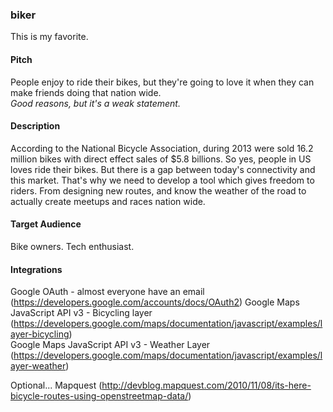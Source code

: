 ### biker

This is my favorite.

#### Pitch

People enjoy to ride their bikes, but they're going to love it when they can make friends doing that nation wide.  
_Good reasons, but it's a weak statement._

#### Description

According to the National Bicycle Association, during 2013 were sold 16.2 million bikes with direct effect
sales of $5.8 billions. So yes, people in US loves ride their bikes. But there is a gap between today's connectivity
and this market. That's why we need to develop a tool which gives freedom to riders. From designing new
routes, and know the weather of the road to actually create meetups and races nation wide.

#### Target Audience
Bike owners. Tech enthusiast.

#### Integrations

Google OAuth - almost everyone have an email (https://developers.google.com/accounts/docs/OAuth2)
Google Maps JavaScript API v3 - Bicycling layer (https://developers.google.com/maps/documentation/javascript/examples/layer-bicycling)  
Google Maps JavaScript API v3 - Weather Layer (https://developers.google.com/maps/documentation/javascript/examples/layer-weather)

Optional...
Mapquest (http://devblog.mapquest.com/2010/11/08/its-here-bicycle-routes-using-openstreetmap-data/)
